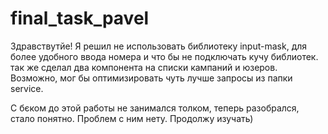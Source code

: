 # final_task_pavel

Здравствутйе!
Я решил не использовать библиотеку input-mask, для более удобного ввода номера и что бы не подключать кучу библиотек.
так же сделал два компонента на списки кампаний и юзеров.
Возможно, мог бы оптимизировать чуть лучше запросы из папки service.

С бєком до этой работы не занимался толком, теперь разобрался, стало понятно. Проблем с ним нету. Продолжу изучать)
